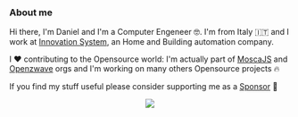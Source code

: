 ### About me

Hi there, I'm Daniel and I'm a Computer Engeneer 🤓. I'm from Italy 🇮🇹 and I work at [Innovation System](http://www.innovation-system.it/), an Home and Building automation company.

I ❤️ contributing to the Opensource world: I'm actually part of [MoscaJS](https://github.com/moscajs) and [Openzwave](https://github.com/OpenZWave) orgs and I'm working on many others Opensource projects 🔥

If you find my stuff useful please consider supporting me as a [Sponsor](https://github.com/sponsors/robertsLando) 💓

<p align="center">
  <a href="https://github-readme-stats.vercel.app/api?username=robertslando&show_icons=true&theme=tokyonight&count_private=true&hide=stars">
    <img align="center" src="https://github-readme-stats.vercel.app/api?username=robertslando&show_icons=true&theme=tokyonight&count_private=true&hide=stars" />
  </a>
</p>
